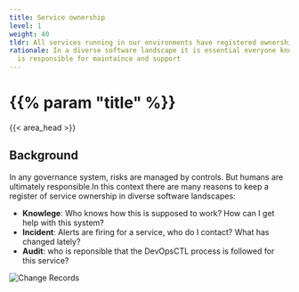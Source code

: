 ```yaml
---
title: Service ownership
level: 1
weight: 40
tldr: All services running in our environments have registered ownership
rationale: In a diverse software landscape it is essential everyone knows who
  is responsible for maintaince and support
---
```

# {{% param "title" %}}
{{< area_head >}}

## Background

In any governance system, risks are managed by controls. But humans are ultimately responsible.In this context there are many reasons to keep a register of service ownership in diverse software
landscapes:

* **Knowlege**: Who knows how this is supposed to work?  How can I get help with this system?
* **Incident**: Alerts are firing for a service, who do I contact?  What has changed lately?
* **Audit**: who is reponsible that the DevOpsCTL process is followed for this service?


![Change Records](/images/change-records.png)
